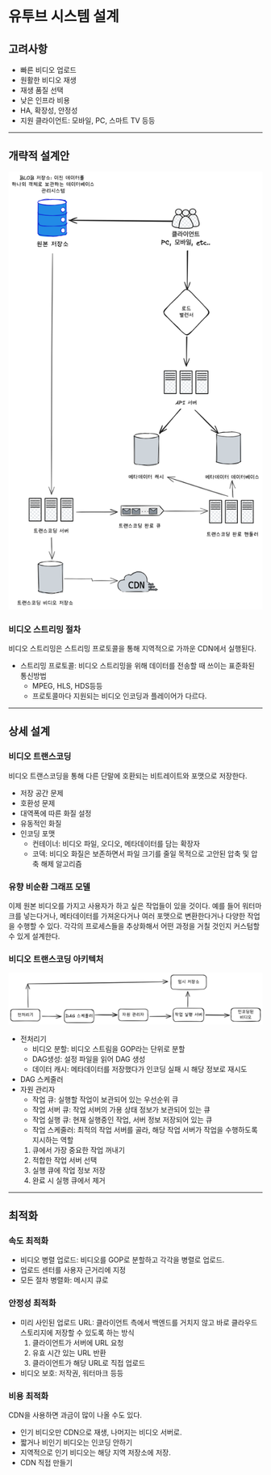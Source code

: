 # 유투브 시스템 설계

## 고려사항
- 빠른 비디오 업로드
- 원활한 비디오 재생
- 재생 품질 선택
- 낮은 인프라 비용
- HA, 확장성, 안정성
- 지원 클라이언트: 모바일, PC, 스마트 TV 등등

***

## 개략적 설계안

![전체흐름](./img/youtubeFlow.png)

### 비디오 스트리밍 절차
비디오 스트리밍은 스트리밍 프로토콜을 통해 지역적으로 가까운 CDN에서 실행된다.
- 스트리밍 프로토콜: 비디오 스트리밍을 위해 데이터를 전송할 때 쓰이는 표준화된 통신방법
  - MPEG, HLS, HDS등등
  - 프로토콜마다 지원되는 비디오 인코딩과 플레이어가 다르다.

***
## 상세 설계

### 비디오 트랜스코딩
비디오 트랜스코딩을 통해 다른 단말에 호환되는 비트레이트와 포맷으로 저장한다.
- 저장 공간 문제
- 호환성 문제
- 대역폭에 따른 화질 설정
- 유동적인 화질
- 인코딩 포맷
  - 컨테이너: 비디오 파일, 오디오, 메타데이터를 담는 확장자
  - 코덱: 비디오 화질은 보존하면서 파일 크기를 줄일 목적으로 고안된 압축 및 압축 해제 알고리즘

### 유향 비순환 그래프 모델
이제 원본 비디오를 가지고 사용자가 하고 싶은 작업들이 있을 것이다. 예를 들어 워터마크를 넣는다거나, 메타데이터를 가져온다거나 여러 포맷으로 변환한다거나
다양한 작업을 수행할 수 있다. 각각의 프로세스들을 추상화해서 어떤 과정을 거칠 것인지 커스텀할 수 있게 설계한다.

### 비디오 트랜스코딩 아키텍처
![트랜스코딩아키텍처](./img/transcodearch.png)
- 전처리기
  - 비디오 분할: 비디오 스트림을 GOP라는 단위로 분할
  - DAG생성: 설정 파일을 읽어 DAG 생성
  - 데이터 캐시: 메타데이터를 저장했다가 인코딩 실패 시 해당 정보로 재시도
- DAG 스케줄러
- 자원 관리자
  - 작업 큐: 실행할 작업이 보관되어 있는 우선순위 큐
  - 작업 서버 큐: 작업 서버의 가용 상태 정보가 보관되어 있는 큐
  - 작업 실행 큐: 현재 실행중인 작업, 서버 정보 저장되어 있는 큐
  - 작업 스케줄러: 최적의 작업 서버를 골라, 해당 작업 서버가 작업을 수행하도록 지시하는 역할
  1. 큐에서 가장 중요한 작업 꺼내기
  2. 적합한 작업 서버 선택
  3. 실행 큐에 작업 정보 저장
  4. 완료 시 실행 큐에서 제거

***
## 최적화

### 속도 최적화
- 비디오 병렬 업로드: 비디오를 GOP로 분할하고 각각을 병렬로 업로드.
- 업로드 센터를 사용자 근거리에 지정
- 모든 절차 병렬화: 메시지 큐로

### 안정성 최적화
- 미리 사인된 업로드 URL: 클라이언트 측에서 백엔드를 거치지 않고 바로 클라우드 스토리지에 저장할 수 있도록 하는 방식
  1. 클라이언트가 서버에 URL 요청
  2. 유효 시간 있는 URL 반환
  3. 클라이언트가 해당 URL로 직접 업로드
- 비디오 보호: 저작권, 워터마크 등등

### 비용 최적화
CDN을 사용하면 과금이 많이 나올 수도 있다.
- 인기 비디오만 CDN으로 재생, 나머지는 비디오 서버로.
- 짧거나 비인기 비디오는 인코딩 안하기
- 지역적으로 인기 비디오는 해당 지역 저장소에 저장.
- CDN 직접 만들기